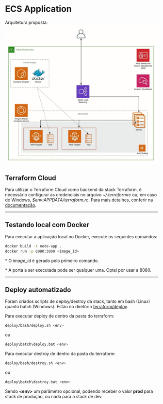 # ECS Application

Arquitetura proposta:
![architecture](application_architecture.png)

## Terraform Cloud
Para utilizar o Terraform Cloud como backend da stack Terraform, é necessário configurar as credenciais no arquivo *~/.terraformrc* ou, em caso de Windows, *$env:APPDATA/terraform.rc*. Para mais detalhes, conferir na [documentação][cli-configuration-link].

---

## Testando local com Docker
Para executar a aplicação local no Docker, execute os seguintes comandos:
```bash
docker build -t node-app .
docker run -p 8080:3000 <image_id>
```
\* O *image_id* é gerado pelo primeiro comando. 

\* A porta a ser executada pode ser qualquer uma. Optei por usar a 8080. 

---

## Deploy automatizado
Foram criados scripts de deploy/destroy da stack, tanto em bash (Linux) quanto batch (Windows). Estão no diretório [terraform/deploy](terraform/deploy).

Para executar deploy de dentro da pasta do terraform:
```bash
deploy/bash/deploy.sh <env>
```
ou
```bash
deploy\batch\deploy.bat <env>
```

Para executar destroy de dentro da pasta do terraform:
```bash
deploy/bash/destroy.sh <env>
```
ou
```bash
deploy\batch\destroy.bat <env>
```

Sendo **\<env\>** um parâmetro opcional, podendo receber o valor **prod** para stack de produção, ou nada para a stack de dev.

[cli-configuration-link]: https://www.terraform.io/docs/commands/cli-config.html